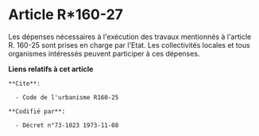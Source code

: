 # Article R*160-27

Les dépenses nécessaires à l'exécution des travaux mentionnés à l'article R. 160-25 sont prises en charge par l'Etat. Les
collectivités locales et tous organismes intéressés peuvent participer à ces dépenses.

**Liens relatifs à cet article**

	**Cite**:

	  - Code de l'urbanisme R160-25

	**Codifié par**:

	  - Décret n°73-1023 1973-11-08
